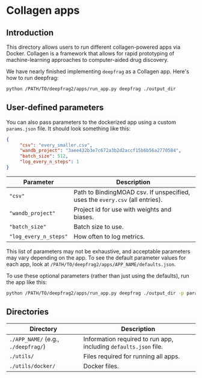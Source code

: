 # Collagen apps

## Introduction

This directory allows users to run different collagen-powered apps via Docker.
Collagen is a framework that allows for rapid prototyping of machine-learning
approaches to computer-aided drug discovery.

We have nearly finished implementing `deepfrag` as a Collagen app. Here's how to
run deepfrag:

```bash
python /PATH/TO/deepfrag2/apps/run_app.py deepfrag ./output_dir
```

## User-defined parameters

You can also pass parameters to the dockerized app using a custom `params.json`
file. It should look something like this:

```json
{
     "csv": "every_smaller.csv",
     "wandb_project": "3aee432b3e7c672a3b2d2accf15b6b56a2770584",
     "batch_size": 512,
     "log_every_n_steps": 1
}
```

<!-- Helpful: https://www.tablesgenerator.com/markdown_tables -->

| Parameter             | Description                                                                  |
|-----------------------|------------------------------------------------------------------------------|
| `"csv"`               | Path to BindingMOAD csv. If unspecified, uses the `every.csv` (all entries). |
| `"wandb_project"`     | Project id for use with weights and biases.                                  |
| `"batch_size"`        | Batch size to use.                                                           |
| `"log_every_n_steps"` | How often to log metrics.                                                    |


This list of parameters may not be exhaustive, and acceptable parameters may
vary depending on the app. To see the default parameter values for each app,
look at `/PATH/TO/deepfrag2/apps/APP_NAME/defaults.json`.

To use these optional parameters (rather than just using the defaults), run the
app like this:

```bash
python /PATH/TO/deepfrag2/apps/run_app.py deepfrag ./output_dir -p params.json
```

## Directories

| Directory                           | Description                                                      |
|-------------------------------------|------------------------------------------------------------------|
| `./APP_NAME/` (e.g., `./deepfrag/`) | Information required to run app, including `defaults.json` file. |
| `./utils/`                          | Files required for running all apps.                             |
| `./utils/docker/`                   | Docker files.                                                    |
